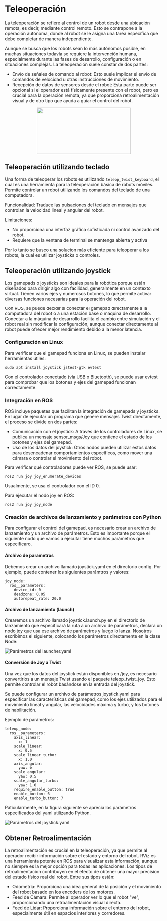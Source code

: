 # Teleoperación

La teleoperación se refiere al control de un robot desde una ubicación remota, es decir, mediante control remoto. Esto se contrapone a la operación autónoma, donde al robot se le asigna una tarea específica que debe completar de manera independiente.

Aunque se busca que los robots sean lo más autónomos posible, en muchas situaciones todavía se requiere la intervención humana, especialmente durante las fases de desarrollo, configuración o en situaciones complejas.
La teleoperación suele constar de dos partes:

- Envío de señales de comando al robot: Esto suele implicar el envío de comandos de velocidad u otras instrucciones de movimiento.
- Recepción de datos de sensores desde el robot: Esta parte puede ser opcional si el operador está físicamente presente con el robot, pero es crucial para la operación remota, ya que proporciona retroalimentación visual y de otro tipo que ayuda a guiar el control del robot.


<p align="center" width="100%">
    <img src="./image/arq" height="150" width="300">
</p>

## Teleoperación utilizando teclado

Una forma de teleoperar los robots es utilizando `teleop_twist_keyboard`, el cual es una herramienta para la teleoperación básica de robots móviles. Permite controlar un robot utilizando los comandos del teclado de una computadora.

Funcionalidad: Traduce las pulsaciones del teclado en mensajes que controlan la velocidad lineal y angular del robot.

Limitaciones: 

- No proporciona una interfaz gráfica sofisticada ni control avanzado del robot.
- Requiere que la ventana de terminal se mantenga abierta y activa

Por lo tanto se busco una solucion más eficiente para teleoperar a los robots, la cual es utilizar joysticks o controles. 

## Teleoperación utilizando joystick

Los gamepads o joysticks son ideales para la robótica porque están diseñados para dirigir algo con facilidad, generalmente en un contexto virtual. Tienen varios ejes y numerosos botones, lo que permite activar diversas funciones necesarias para la operación del robot.

Con ROS, se puede decidir si conectar el gamepad directamente a la computadora del robot o a una estación base o máquina de desarrollo. Conectar a la máquina de desarrollo facilita el cambio entre simulación y el robot real sin modificar la configuración, aunque conectar directamente al robot puede ofrecer mejor rendimiento debido a la menor latencia.

### Configuración en Linux

Para verificar que el gamepad funciona en Linux, se pueden instalar herramientas útiles:

````
sudo apt install joystick jstest-gtk evtest
````

Con el controlador conectado (vía USB o Bluetooth), se puede usar evtest para comprobar que los botones y ejes del gamepad funcionan correctamente.

### Integración en ROS
ROS incluye paquetes que facilitan la integración de gamepads y joysticks. En lugar de ejecutar un programa que genere mensajes Twist directamente, el proceso se divide en dos partes:

- Comunicación con el joystick: A través de los controladores de Linux, se publica un mensaje sensor_msgs/Joy que contiene el estado de los botones y ejes del gamepad.
- Uso de los datos del joystick: Otros nodos pueden utilizar estos datos para desencadenar comportamientos específicos, como mover una cámara o controlar el movimiento del robot.

Para verificar qué controladores puede ver ROS, se puede usar:

````
ros2 run joy joy_enumerate_devices
````

Usualmente, se usa el controlador con el ID 0. 

Para ejecutar el nodo joy en ROS:

````
ros2 run joy joy_node
````

### Creación de archivos de lanzamiento y parámetros con Python

Para configurar el control del gamepad, es necesario crear un archivo de lanzamiento y un archivo de parámetros. Esto es importante porque el siguiente nodo que vamos a ejecutar tiene muchos parámetros que especificaro.

#### Archivo de parametros

Debemos crear un archivo llamado joystick.yaml en el directorio config. Por ejemplo, puede contener los siguientes parámtros y valores:

````
joy_node:
  ros__parameters:
    device_id: 0
    deadzone: 0.05
    autorepeat_rate: 20.0
````

#### Archivo de lanzamiento (launch)

Crearemos un archivo llamado joystick.launch.py en el directorio de lanzamiento que especificará la ruta a un archivo de parámetros, declara un nodo joy que usa ese archivo de parámetros y luego lo lanza. Nosotros escribimos el siguiente, colocando los parámetros directamente en la clase Node:

![Parámetros del launcher.yaml](./images/teleop_node.jpg)

#### Conversión de Joy a Twist
Una vez que los datos del joystick están disponibles en /joy, es necesario convertirlos a un mensaje Twist usando el paquete teleop_twist_joy. Esto permite controlar el robot basándose en la entrada del joystick.

Se puede configurar un archivo de parámetros joystick.yaml para especificar las características del gamepad, como los ejes utilizados para el movimiento lineal y angular, las velocidades máxima y turbo, y los botones de habilitación.

Ejemplo de parámetros:

````
teleop_node:
  ros__parameters:
    axis_linear:
      x: 1
    scale_linear:
      x: 0.5
    scale_linear_turbo:
      x: 1.0
    axis_angular:
      yaw: 0
    scale_angular:
      yaw: 0.5
    scale_angular_turbo:
      yaw: 1.0
    require_enable_button: true
    enable_button: 6
    enable_turbo_button: 7
````

Paticularmente, en la figura siguiente se aprecia los parámetros especificados del yaml utilizando Python.

![Parámetros del joystick.yaml](./images/teleop_node.jpg)

## Obtener Retroalimentación

La retroalimentación es crucial en la teleoperación, ya que permite al operador recibir información sobre el estado y entorno del robot. RViz es una herramienta potente en ROS para visualizar esta información, aunque no siempre es la mejor opción para todas las aplicaciones. 
Los tipos de retroalimentacion contribuyen en el efecto de obtener una mayor precision del estado físico real del robot. Entre sus tipos están:

- Odometría: Proporciona una idea general de la posición y el movimiento del robot basado en los encoders de los motores.
- Feed de Cámara: Permite al operador ver lo que el robot "ve", proporcionando una retroalimentación visual directa.
- Feed de Lidar: Proporciona información sobre el entorno del robot, especialmente útil en espacios interiores y corredores.
